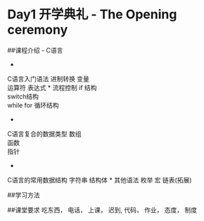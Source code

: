# Day1 开学典礼 - The Opening ceremony




##课程介绍 - C语言


* 
C语言入门语法
		进制转换 
		变量  
		运算符 表达式 
* 
流程控制
		if 结构  
		switch结构  
		while for 循环结构  

* 
C语言复合的数据类型
		数组  
		函数  
		指针 

* 
C语言的常用数据结构
		字符串 
		结构体
* 
其他语法
		枚举
		宏
		链表(拓展)








##学习方法

##课堂要求
吃东西， 电话， 上课， 迟到, 代码， 作业， 态度， 制度

















